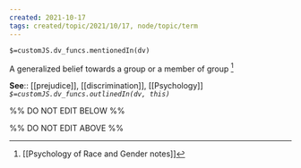 ```yaml
---
created: 2021-10-17
tags: created/topic/2021/10/17, node/topic/term
---
```

`$=customJS.dv_funcs.mentionedIn(dv)`


A generalized belief towards a group or a member of group [^1]

**See**:: [[prejudice]], [[discrimination]], [[Psychology]]
*`$=customJS.dv_funcs.outlinedIn(dv, this)`*

%% DO NOT EDIT BELOW %%

%% DO NOT EDIT ABOVE %%
[^1]: [[Psychology of Race and Gender notes]]

